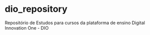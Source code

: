 # dio_repository
Repositório de Estudos para cursos da plataforma de ensino Digital Innovation One - DIO
